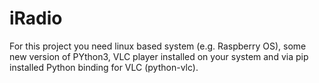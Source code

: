 # iRadio
 
For this project you need linux based system (e.g. Raspberry OS), some new version of PYthon3, VLC player installed on your system and via pip installed Python binding for VLC (python-vlc).

